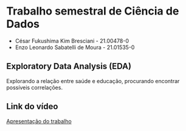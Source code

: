 # Trabalho semestral de Ciência de Dados

* César Fukushima Kim Bresciani - 21.00478-0
* Enzo Leonardo Sabatelli de Moura - 21.01535-0

## Exploratory Data Analysis (EDA)

Explorando a relação entre saúde e educação, procurando encontrar possíveis correlações.

## Link do vídeo
[Apresentação do trabalho](https://www.youtube.com/watch?v=yuul3lwtvXI)
